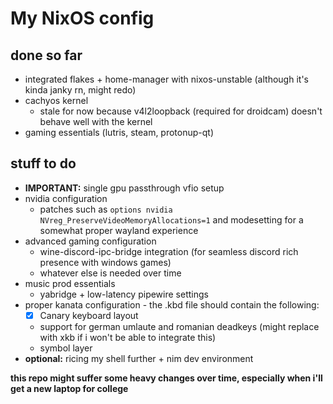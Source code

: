 # My NixOS config
## done so far
- integrated flakes + home-manager with nixos-unstable (although it's kinda janky rn, might redo)
- cachyos kernel
  - stale for now because v4l2loopback (required for droidcam) doesn't behave well with the kernel
- gaming essentials (lutris, steam, protonup-qt)
﻿
## stuff to do
- **IMPORTANT:** single gpu passthrough vfio setup 
- nvidia configuration
  - patches such as `options nvidia NVreg_PreserveVideoMemoryAllocations=1` and modesetting for a somewhat proper wayland experience
- advanced gaming configuration
  - wine-discord-ipc-bridge integration (for seamless discord rich presence with windows games)
  - whatever else is needed over time
- music prod essentials
  - yabridge + low-latency pipewire settings
- proper kanata configuration - the .kbd file should contain the following:
  - [x] Canary keyboard layout
  - support for german umlaute and romanian deadkeys (might replace with xkb if i won't be able to integrate this)
  - symbol layer
- **optional:** ricing my shell further + nim dev environment

﻿**this repo might suffer some heavy changes over time, especially when i'll get a new laptop for college**
